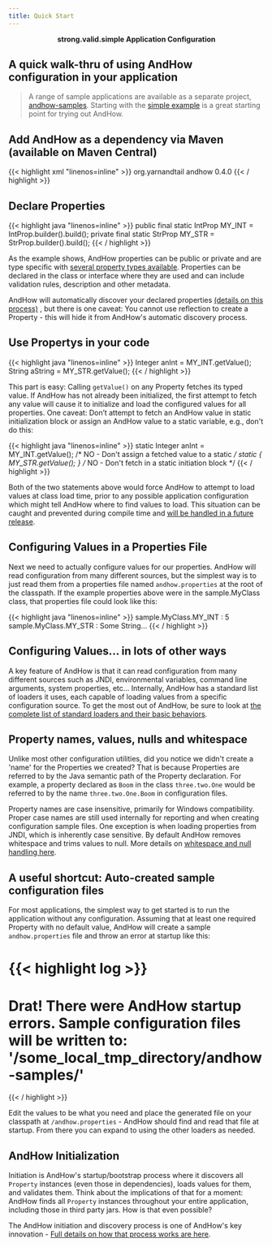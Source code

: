 ```yaml
---
title: Quick Start
---  
```


<strong><center> strong.valid.simple Application Configuration </center></strong>

## A quick walk-thru of using AndHow configuration in your application  

 >  A range of sample applications are available as a separate project, 
 [andhow-samples](https://github.com/eeverman/andhow-samples). Starting with the 
 [simple example](https://github.com/eeverman/andhow-samples/tree/master/simple-using-string-args) is a great starting 
 point for trying out AndHow.  
 
## Add AndHow as a dependency via Maven (available on Maven Central)  

{{< highlight xml "linenos=inline" >}}
<dependency>
    <groupId>org.yarnandtail</groupId>
    <artifactId>andhow</artifactId>
    <version>0.4.0</version>
</dependency>
{{< / highlight >}}  

## Declare Properties  

{{< highlight java "linenos=inline" >}}
public final static IntProp MY_INT = IntProp.builder().build();
private final static StrProp MY_STR = StrProp.builder().build();
{{< / highlight >}}  

As the example shows, AndHow properties can be public or private and are type specific with [several property types 
available](https://github.com/eeverman/andhow/tree/master/andhow-core/src/main/java/org/yarnandtail/andhow/property). 
Properties can be declared in the class or interface where they are used and can include validation rules, description 
and other metadata.

AndHow will automatically discover your declared properties [(details on this process)](../user-guide/andhow-initiation)
, but there is one caveat: You cannot use reflection to create a Property - this will hide it from AndHow's automatic 
discovery process.

## Use Propertys in your code  

{{< highlight java "linenos=inline" >}}
Integer anInt = MY_INT.getValue();
String aString = MY_STR.getValue();
{{< / highlight >}}  

This part is easy:  Calling `getValue()` on any Property fetches its typed value. If AndHow has not already been 
initialized, the first attempt to fetch any value will cause it to initialize and load the configured values for all 
properties. One caveat: Don’t attempt to fetch an AndHow value in static initialization block or assign an AndHow value 
to a static variable, e.g., don't do this:

{{< highlight java "linenos=inline" >}}
static Integer anInt = MY_INT.getValue(); /* NO - Don't assign a fetched value to a static */
static { MY_STR.getValue(); } /* NO - Don't fetch in a static initiation block */ 
{{< / highlight >}}  

Both of the two statements above would force AndHow to attempt to load values at class load time, prior to any possible 
application configuration which might tell AndHow where to find values to load. This situation can be caught and 
prevented during compile time and [will be handled in a future release](https://github.com/eeverman/andhow/issues/292).

## Configuring Values in a Properties File  

Next we need to actually configure values for our properties. AndHow will read configuration from many different 
sources, but the simplest way is to just read them from a properties file named `andhow.properties` at the root of the 
classpath. If the example properties above were in the sample.MyClass class, that properties file could look like this:

{{< highlight java "linenos=inline" >}}
sample.MyClass.MY_INT : 5
sample.MyClass.MY_STR : Some String...
{{< / highlight >}}  

## Configuring Values... in lots of other ways  

A key feature of AndHow is that it can read configuration from many different sources such as JNDI, environmental 
variables, command line arguments, system properties, etc... Internally, AndHow has a standard list of loaders it uses, 
each capable of loading values from a specific configuration source. To get the most out of AndHow, be sure to look at 
[the complete list of standard loaders and their basic behaviors](../user-guide/value-loaders).

## Property names, values, nulls and whitespace  

Unlike most other configuration utilities, did you notice we didn't create a 'name' for the Properties we created? That 
is because Properties are referred to by the Java semantic path of the Property declaration. For example, a property 
declared as `Boom` in the class `three.two.One` would be referred to by the name `three.two.One.Boom` in configuration 
files.

Property names are case insensitive, primarily for Windows compatibility. Proper case names are still used internally 
for reporting and when creating configuration sample files. One exception is when loading properties from JNDI, which 
is inherently case sensitive. By default AndHow removes whitespace and trims values to null. More details on [whitespace 
and null handling here](../user-guide/key-concepts).

## A useful shortcut:  Auto-created sample configuration files  

For most applications, the simplest way to get started is to run the application without any configuration. Assuming 
that at least one required Property with no default value, AndHow will create a sample `andhow.properties` file and 
throw an error at startup like this:

{{< highlight log >}}
========================================================================
Drat! There were AndHow startup errors.  Sample configuration files will be written to: '/some_local_tmp_directory/andhow-samples/'
========================================================================
{{< / highlight >}}

Edit the values to be what you need and place the generated file on your classpath at `/andhow.properties` - AndHow 
should find and read that file at startup. From there you can expand to using the other loaders as needed.

## AndHow Initialization

Initiation is AndHow's startup/bootstrap process where it discovers all `Property` instances (even those in 
dependencies), loads values for them, and validates them. Think about the implications of that for a moment: AndHow 
finds all `Property` instances throughout your entire application, including those in third party jars. How is that 
even possible?

The AndHow initiation and discovery process is one of AndHow's key innovation - [Full details on how that process works 
are here](../user-guide/andhow-initiation).